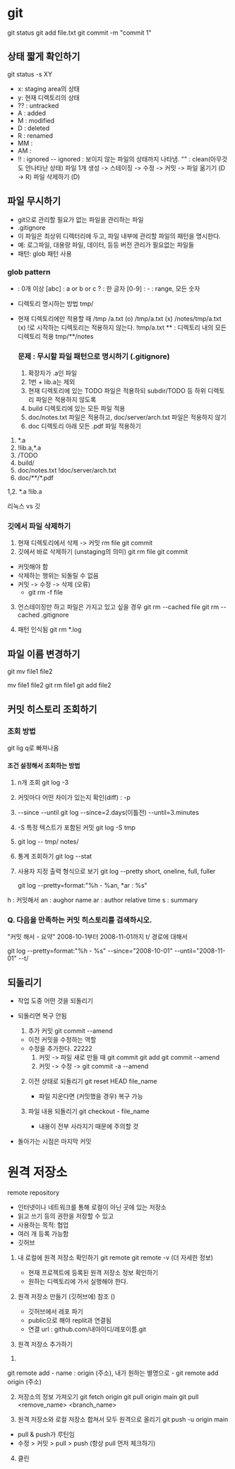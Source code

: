 # git

git status
git add file.txt
git commit -m "commit 1"

## 상태 짧게 확인하기
git status -s
 XY
 - x: staging area의 상태
 - y: 현재 디렉토리의 상태
- ?? : untracked
- A : added
- M : modified
- D : deleted
- R : renamed
- MM :
- AM :
- !! : ignored
  -- ignored : 보이지 않는 파일의 상태까지 나타냄.
  "" : clean(아무것도 안나타난 상태)
파일 1개 생성 -> 스테이징 -> 수정 -> 커밋 ->
파일 옮기기 (D -> R)
파일 삭제하기 (D)

## 파일 무시하기
- git으로 관리할 필요가 없는 파일을 관리하는 파일
- .gitignore
- 이 파일은 최상위 디렉터리에 두고, 파일 내부에 관리할 파일의 패턴을 명시한다.
- 예: 로그파일, 대용량 파일, 데이터, 등등 버전 관리가 필요없는 파일들
- 패턴: glob 패턴 사용

### glob pattern
* : 0개 이상
[abc] : a or b or c
? : 한 글자
[0-9] : - : range, 모든 숫자

- 디렉토리 명시하는 방법
  tmp/
- 현재 디렉토리에만 적용할 때
  /tmp
  /a.txt (o)
  /tmp/a.txt (x)
  /notes/tmp/a.txt (x)
  !로 시작하는 디렉토리는 적용하지 않는다.
  !tmp/a.txt
  ** : 디렉토리 내의 모든 디렉토리 적용
  tmp/**/notes

  ### 문제 : 무시할 파일 패턴으로 명시하기 (.gitignore)
  1. 확장자가 .a인 파일
  2. 1번 + lib.a는 제외
  3. 현재 디렉토리에 있는 TODO 파일은 적용하되 subdir/TODO 등 하위 디렉토리 파일은 적용하지 않도록
  4. build 디렉토리에 있는 모든 파일 적용
  5. doc/notes.txt 파일은 적용하고, doc/server/arch.txt 파일은 적용하지 않기
  6. doc 디렉토리 아래 모든 .pdf 파일 적용하기

1. *.a
2. !lib.a,*.a
3. /TODO
4. build/
5. doc/notes.txt
   !doc/server/arch.txt
6. doc/**/*.pdf

1,2. *.a
     !lib.a

리눅스 vs 깃

### 깃에서 파일 삭제하기
1. 현재 디렉토리에서 삭제 -> 커밋
  rm file
  git commit
2. 깃에서 바로 삭제하기 (unstaging의 의미)
   git rm file
   git commit
- 커밋해야 함
- 삭제하는 행위는 되돌릴 수 없음
- 커밋 -> 수정 -> 삭제 (오류)
  - git rm -f file
3. 언스테이징만 하고 파일은 가지고 있고 싶을 경우
  git rm --cached file
  git rm --cached .gitignore

4. 패턴 인식됨
   git rm *.log

## 파일 이름 변경하기
  git mv file1 file2

  mv file1 file2
  git rm file1
  git add file2

## 커밋 히스토리 조회하기

### 조회 방법
git lig
q로 빠져나옴

#### 조건 설정해서 조회하는 방법
1. n개 조회
   git log -3
2. 커밋마다 어떤 차이가 있는지 확인(diff) : -p
3. --since --until
   git log --since=2.days(이틀전) --until=3.minutes
4. -S
   특정 텍스트가 포함된 커밋
   git log -S tmp

5. git log -- tmp/ notes/
6. 통계 조회하기
   git log --stat
7. 사용자 지정 출력 형식으로 보기
   git log --pretty
    short, oneline, full, fuller

   git log --pretty=format:"%h - %an, *ar : %s"

h : 커밋해서
an : aughor name
ar : author relative time
s : summary

### Q. 다음을 만족하는 커밋 히스토리를 검색하시오.
"커밋 해서 - 요약"
2008-10-1부터 2008-11-01까지
t/ 경로에 대해서


git log --pretty=format:"%h - %s" --since="2008-10-01" --until="2008-11-01" --t/

## 되돌리기
  - 작업 도중 어떤 것을 되돌리기
  - 되돌리면 복구 안됨

    1) 추가 커밋
    git commit --amend
    - 이전 커밋을 수정하는 역할
    - 수정을 추가한다. 22222
      1. 커밋 -> 파일 새로 만들 때
        git commit
        git add
        git commit --amend
      2. 커밋 -> 수정 -> git commit -a --amend

    2) 이전 상태로 되돌리기
       git reset HEAD file_name
       - 파일 지운다면 (커밋했을 경우) 복구 가능


    3) 파일 내용 되돌리기
       git checkout - file_name
       - 내용이 전부 사라지기 때문에 주의할 것
- 돌아가는 시점은 마지막 커밋

# 원격 저장소
remote repository
- 인터넷이나 네트워크를 통해 로컬이 아닌 곳에 있는 저장소
- 읽고 쓰기 등의 권한을 저장할 수 있고
- 사용하는 목적: 협업
- 여러 개 등록 가능함
- 깃허브

1. 내 로컬에 원격 저장소 확인하기
   git remote
   git remote -v (더 자세한 정보)

   - 현재 프로젝트에 등록된 원격 저장소 정보 확인하기
   - 원하는 디렉토리에 가서 실행해야 한다.

2. 원격 저장소 만들기 (깃허브에)
   참조 ()
   - 깃허브에서 레포 파기
   - public으로 해야 replit과 연결됨
   - 연결 url : github.com/내아이디/레포이름.git

3. 원격 저장소 추가하기
  1)
  git remote add <name> <url>
    - name : origin (주소), 내가 원하는 별명으로
    - git remote add origin (주소)

  2) 저장소의 정보 가져오기
  git fetch origin
  git pull origin main
  git pull <remove_name> <branch_name>

  3) 원격 저장소와 로컬 저장소 합쳐서 모두 원격으로 올리기
  git push -u origin main

  - pull & push가 루틴임
  - 수정 > 커밋 > pull > push (항상 pull 먼저 체크하기)

  4) 클린

